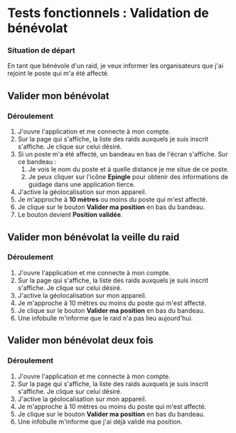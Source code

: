 # Tests fonctionnels : Validation de bénévolat

###  Situation de départ

En tant que bénévole d'un raid, je veux informer les organisateurs que j'ai rejoint le poste qui m'a été affecté.

## Valider mon bénévolat

### Déroulement

1. J'ouvre l'application et me connecte à mon compte.
2. Sur la page qui s'affiche, la liste des raids auxquels je suis inscrit s'affiche. Je clique sur celui désiré.
3. Si un poste m'a été affecté, un bandeau en bas de l'écran s'affiche. Sur ce bandeau :
    1. Je vois le nom du poste et à quelle distance je me situe de ce poste.
    2. Je peux cliquer sur l'icône **Epingle** pour obtenir des informations de guidage dans une application tierce.
4. J'active la géolocalisation sur mon appareil.
5. Je m'approche à **10 mètres** ou moins du poste qui m'est affecté.
6. Je clique sur le bouton **Valider ma position** en bas du bandeau.
7. Le bouton devient **Position validée**.


## Valider mon bénévolat la veille du raid

### Déroulement

1. J'ouvre l'application et me connecte à mon compte.
2. Sur la page qui s'affiche, la liste des raids auxquels je suis inscrit s'affiche. Je clique sur celui désiré.
3. J'active la géolocalisation sur mon appareil.
4. Je m'approche à 10 mètres ou moins du poste qui m'est affecté.
5. Je clique sur le bouton **Valider ma position** en bas du bandeau.
6. Une infobulle m'informe que le raid n'a pas lieu aujourd'hui.


## Valider mon bénévolat deux fois

### Déroulement

1. J'ouvre l'application et me connecte à mon compte.
2. Sur la page qui s'affiche, la liste des raids auxquels je suis inscrit s'affiche. Je clique sur celui désiré.
3. J'active la géolocalisation sur mon appareil.
4. Je m'approche à 10 mètres ou moins du poste qui m'est affecté.
5. Je clique sur le bouton **Valider ma position** en bas du bandeau.
6. Une infobulle m'informe que j'ai déjà validé ma position.